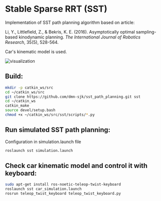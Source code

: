 # Stable Sparse RRT (SST)
Implementation of SST path planning algorithm based on article: 

Li, Y., Littlefield, Z., & Bekris, K. E. (2016). Asymptotically optimal sampling-based kinodynamic planning. *The International Journal of Robotics Research*, 35(5), 528-564.

Car's kinematic model is used.

![visualization](https://user-images.githubusercontent.com/71564608/124363491-ce76b780-dc3b-11eb-9edf-bea447a9db9e.png)

## Build:
```bash
mkdir -p catkin_ws/src
cd ~/catkin_ws/src
git clone https://github.com/dmn-sjk/sst_path_planning.git sst
cd ~/catkin_ws
catkin_make
source devel/setup.bash
chmod +x ~/catkin_ws/src/sst/scripts/*.py
```

## Run simulated SST path planning:
Configuration in simulation.launch file
```bash
roslaunch sst simulation.launch
```

## Check car kinematic model and control it with keyboard:
```bash
sudo apt-get install ros-noetic-teleop-twist-keyboard
roslaunch sst car_simulation.launch
rosrun teleop_twist_keyboard teleop_twist_keyboard.py
```